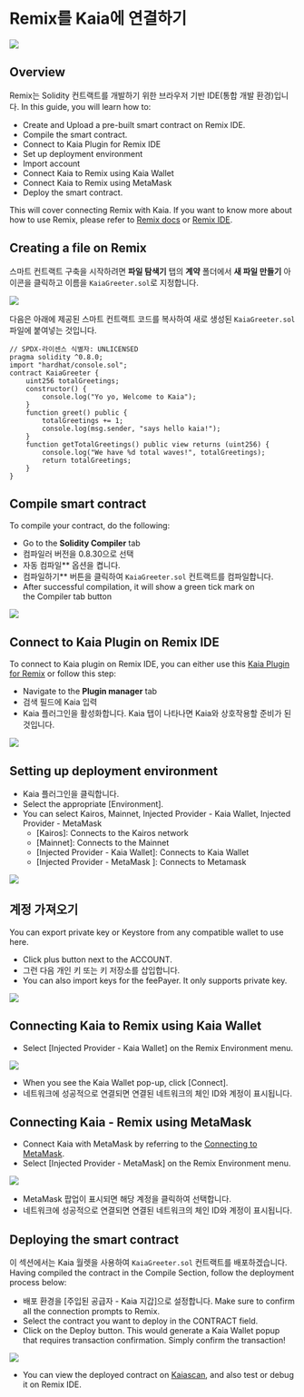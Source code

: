 # Remix를 Kaia에 연결하기

![](/img/banners/kaia-remix.png)

## Overview <a href="#overview" id="overview"></a>

Remix는 Solidity 컨트랙트를 개발하기 위한 브라우저 기반 IDE(통합 개발 환경)입니다. In this guide, you will learn how to:

- Create and Upload a pre-built smart contract on Remix IDE.
- Compile the smart contract.
- Connect to Kaia Plugin for Remix IDE
- Set up deployment environment
- Import account
- Connect Kaia to Remix using Kaia Wallet
- Connect Kaia to Remix using MetaMask
- Deploy the smart contract.

This will cover connecting Remix with Kaia. If you want to know more about how to use Remix, please refer to [Remix docs](https://remix-ide.readthedocs.io/en/latest/) or [Remix IDE](https://remix.ethereum.org/).

## Creating a file on Remix <a href="#creating-a-file-on-remix" id="creating-a-file-on-remix"></a>

스마트 컨트랙트 구축을 시작하려면 **파일 탐색기** 탭의 **계약** 폴더에서 **새 파일 만들기** 아이콘을 클릭하고 이름을 `KaiaGreeter.sol`로 지정합니다.

![](/img/build/smart-contracts/kg-remix-file.png)

다음은 아래에 제공된 스마트 컨트랙트 코드를 복사하여 새로 생성된 `KaiaGreeter.sol` 파일에 붙여넣는 것입니다.

```solidity
// SPDX-라이센스 식별자: UNLICENSED
pragma solidity ^0.8.0;
import "hardhat/console.sol";
contract KaiaGreeter {
    uint256 totalGreetings;
    constructor() {
        console.log("Yo yo, Welcome to Kaia");
    }
    function greet() public {
        totalGreetings += 1;
        console.log(msg.sender, "says hello kaia!");
    }
    function getTotalGreetings() public view returns (uint256) {
        console.log("We have %d total waves!", totalGreetings);
        return totalGreetings;
    }
}
```

## Compile smart contract <a href="#compile-smart-contract" id="compile-smart-contract"></a>

To compile your contract, do the following:

- Go to the **Solidity Compiler** tab
- 컴파일러 버전을 0.8.30으로 선택
- 자동 컴파일\*\* 옵션을 켭니다.
- 컴파일하기\*\* 버튼을 클릭하여 `KaiaGreeter.sol` 컨트랙트를 컴파일합니다.
- After successful compilation, it will show a green tick mark on the Compiler tab button

![](/img/build/smart-contracts/kg-remix-compile.png)

## Connect to Kaia Plugin on Remix IDE <a href="#connect-to-kaia-plugin" id="connect-to-kaia-plugin"></a>

To connect to Kaia plugin on Remix IDE, you can either use this [Kaia Plugin for Remix](https://ide.kaia.io/) or follow this step:

- Navigate to the **Plugin manager** tab
- 검색 필드에 Kaia 입력
- Kaia 플러그인을 활성화합니다. Kaia 탭이 나타나면 Kaia와 상호작용할 준비가 된 것입니다.

![](/img/build/smart-contracts/kg-plugin-manager.png)

## Setting up deployment environment  <a href="#setting-up-deployment-env" id="setting-up-deployment-env"></a>

- Kaia 플러그인을 클릭합니다.
- Select the appropriate [Environment].
- You can select Kairos, Mainnet, Injected Provider - Kaia Wallet, Injected Provider - MetaMask
  - [Kairos]: Connects to the Kairos network
  - [Mainnet]: Connects to the Mainnet
  - [Injected Provider - Kaia Wallet]: Connects to Kaia Wallet
  - [Injected Provider - MetaMask ]: Connects to Metamask

![](/img/build/smart-contracts/kg-remix-env.png)

## 계정 가져오기 <a href="#import-account" id="import-account"></a>

You can export private key or Keystore from any compatible wallet to use here.

- Click plus button next to the ACCOUNT.
- 그런 다음 개인 키 또는 키 저장소를 삽입합니다.
- You can also import keys for the feePayer. It only supports private key.

![](/img/build/smart-contracts/kg-import-account.png)

## Connecting Kaia to Remix using Kaia Wallet <a href="#connect-to-kaia-using-kaia-wallet" id="connect-to-kaia-using-kaia-wallet"></a>

- Select [Injected Provider - Kaia Wallet] on the Remix Environment menu.

![](/img/build/smart-contracts/kg-ip-kw.png)

- When you see the Kaia Wallet pop-up, click [Connect].
- 네트워크에 성공적으로 연결되면 연결된 네트워크의 체인 ID와 계정이 표시됩니다.

## Connecting Kaia - Remix using MetaMask <a href="#connect-to-kaia-using-metamask" id="connect-to-kaia-using-metamask"></a>

- Connect Kaia with MetaMask by referring to the [Connecting to MetaMask](./connecting-metamask.mdx).
- Select [Injected Provider - MetaMask] on the Remix Environment menu.

![](/img/build/smart-contracts/kg-ip-mm.png)

- MetaMask 팝업이 표시되면 해당 계정을 클릭하여 선택합니다.
- 네트워크에 성공적으로 연결되면 연결된 네트워크의 체인 ID와 계정이 표시됩니다.

## Deploying the smart contract <a href="#deploying-contract" id="deploying-contract"></a>

이 섹션에서는 Kaia 월렛을 사용하여 `KaiaGreeter.sol` 컨트랙트를 배포하겠습니다. Having compiled the contract in the Compile Section, follow the deployment process below:

- 배포 환경을 [주입된 공급자 - Kaia 지갑]으로 설정합니다. Make sure to confirm all the connection prompts to Remix.
- Select the contract you want to deploy in the CONTRACT field.
- Click on the Deploy button. This would generate a Kaia Wallet popup that requires transaction confirmation. Simply confirm the transaction!

![](/img/build/smart-contracts/kg-deployed.png)

- You can view the deployed contract on [Kaiascan](https://kairos.kaiascan.io/), and also test or debug it on Remix IDE.

